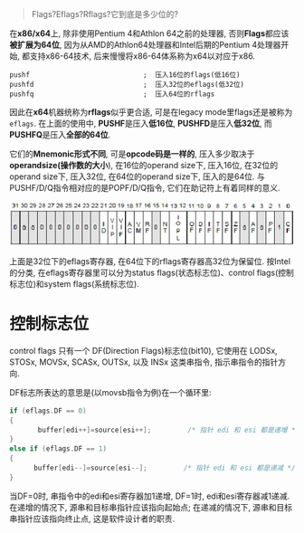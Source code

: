 
> Flags?Eflags?Rflags?它到底是多少位的?

在**x86/x64**上, 除非使用Pentium 4和Athlon 64之前的处理器, 否则**Flags**都应该**被扩展为64位**, 因为从AMD的Athlon64处理器和Intel后期的Pentium 4处理器开始, 都支持x86\-64技术, 后来慢慢将x86\-64体系称为x64以对应于x86. 

```assembly
pushf                            ;  压入16位的flags(低16位)
pushfd                           ;  压入32位的eflags(低32位)
pushfq                           ;  压入64位的rflags
```

因此在**x64**机器统称为**rflags**似乎更合适, 可是在legacy mode里flags还是被称为`eflags`. 在上面的使用中, **PUSHF**是压入**低16位**, **PUSHFD**是压入**低32位**, 而**PUSHFQ**是压入**全部的64位**. 

它们的**Mnemonic形式不同**, 可是**opcode码是一样的**, 压入多少取决于**operandsize(操作数的大小**), 在16位的operand size下, 压入16位, 在32位的operand size下, 压入32位, 在64位的operand size下, 压入的是64位. 与PUSHF/D/Q指令相对应的是POPF/D/Q指令, 它们在助记符上有着同样的意义. 

![config](./images/1.png)

上面是32位下的eflags寄存器, 在64位下的rflags寄存器高32位为保留位. 按Intel的分类, 在eflags寄存器里可以分为status flags(状态标志位)、control flags(控制标志位)和system flags(系统标志位). 

# 控制标志位

control flags 只有一个 DF(Direction Flags)标志位(bit10), 它使用在 LODSx, STOSx, MOVSx, SCASx, OUTSx, 以及 INSx 这类串指令, 指示串指令的指针方向. 

DF标志所表达的意思是(以movsb指令为例)在一个循环里: 

```cpp
if (eflags.DF == 0)
{
       buffer[edi++]=source[esi++];         /* 指针 edi 和 esi 都是递增 */
}
else if (eflags.DF == 1)
{
      buffer[edi--]=source[esi--];         /* 指针 edi 和 esi 都是递减 */
}
```

当DF=0时, 串指令中的edi和esi寄存器加1递增, DF=1时, edi和esi寄存器减1递减. 在递增的情况下, 源串和目标串指针应该指向起始点; 在递减的情况下, 源串和目标串指针应该指向终止点, 这是软件设计者的职责. 